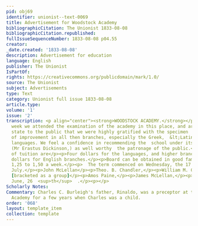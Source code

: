 ```yaml
---
pid: obj69
identifier: unionist--text-0069
title: Advertisement for Woodstock Academy
bibliographicCitation: The Unionist 1833-08-08
bibliographicCitation.republished: 
fullIssueSequenceNumber: 1833-08-08 p04.55
creator: 
_date.created: '1833-08-08'
description: Advertisement for education
language: English
publisher: The Unionist
IsPartOf: 
rights: https://creativecommons.org/publicdomain/mark/1.0/
source: The Unionist
subject: Advertisements
type: Text
category: Unionist full issue 1833-08-08
article.type: 
volume: '1'
issue: '2'
transcription: <p align="center"><strong>WOODSTOCK ACADEMY.</strong></p><p>  LAST
  week we attended the examination of the academy in this place, and are  happy to
  state to the public that we were highly gratified with the specimen  then presented,
  of improvement in all then branches, especially the Greek,  &lt;Latin, and French
  languages. We feel a confidence in recommending the  school under its present Instructor,
  (Mr Erastus Dickinson,) as well worthy  the patronage of the public.</p><p>The terms
  of tuition are</p><p>Four dollars for the languages, and higher branches of mathematics.</p><p>Three
  dollars for English branches.</p><p>Board can be obtained in good families from
  1,25 to 1,50 a week.</p><p>  The term commenced on Wednesday, the 17  <sup>th</sup>  of
  July.</p><p>John McLellan</p><p>Theo. B. Chandler,</p><p>William M. Cornell,</p><p>  Daniel  Lyman,&nbsp;&nbsp;&nbsp;&nbsp;&nbsp;&nbsp;&nbsp;&nbsp;&nbsp;&nbsp;&nbsp;&nbsp;&nbsp;&nbsp;&nbsp;&nbsp;&nbsp;&nbsp;&nbsp;&nbsp;&nbsp;&nbsp;&nbsp;&nbsp;  Trustees.
  [bracketed as a group]</p><p>Amos Paine,</p><p>James McLellan,</p><p>  Moses Lyon,  2d.&nbsp;&nbsp;&nbsp;&nbsp;&nbsp;&nbsp;&nbsp;&nbsp;&nbsp;&nbsp;&nbsp;&nbsp;&nbsp;&nbsp;&nbsp;&nbsp;&nbsp;&nbsp;&nbsp;&nbsp;&nbsp;&nbsp;&nbsp;&nbsp;&nbsp;&nbsp;&nbsp;&nbsp;&nbsp;&nbsp;&nbsp;&nbsp;&nbsp;&nbsp;&nbsp;&nbsp;&nbsp;&nbsp;&nbsp;&nbsp;&nbsp;&nbsp;&nbsp;&nbsp;&nbsp;&nbsp;&nbsp;&nbsp;&nbsp;&nbsp;&nbsp;&nbsp;&nbsp;&nbsp;&nbsp;&nbsp;&nbsp;&nbsp;&nbsp;&nbsp;&nbsp;&nbsp;&nbsp;&nbsp;&nbsp;&nbsp;&nbsp;&nbsp;&nbsp;&nbsp;&nbsp;&nbsp;&nbsp;&nbsp;&nbsp;&nbsp;&nbsp;&nbsp;&nbsp;&nbsp;&nbsp;  1.</p><p>  Woodstock,
  June, 26  <sup>th</sup>  .</p><p></p>
Scholarly Notes: 
Commentary: Charles C. Burleigh's father, Rinaldo, was a preceptor at the Woodstock
  Academy for a few years when Charles was a child.
order: '068'
layout: template_item
collection: template
---
```

